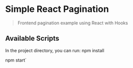 # Simple React Pagination

> Frontend pagination example using React with Hooks

## Available Scripts

In the project directory, you can run:
npm install

npm start`
